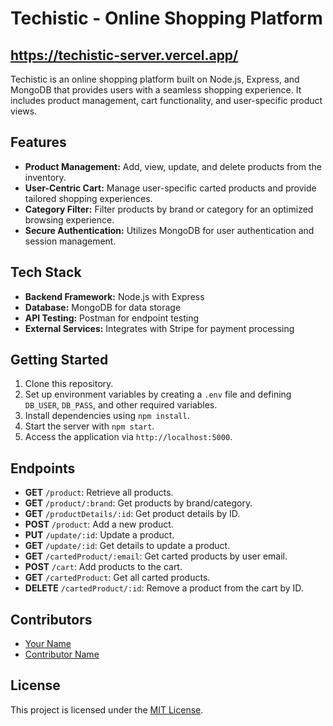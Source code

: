 # Techistic - Online Shopping Platform

## https://techistic-server.vercel.app/

Techistic is an online shopping platform built on Node.js, Express, and MongoDB that provides users with a seamless shopping experience. It includes product management, cart functionality, and user-specific product views.

## Features

- **Product Management:** Add, view, update, and delete products from the inventory.
- **User-Centric Cart:** Manage user-specific carted products and provide tailored shopping experiences.
- **Category Filter:** Filter products by brand or category for an optimized browsing experience.
- **Secure Authentication:** Utilizes MongoDB for user authentication and session management.
  
## Tech Stack

- **Backend Framework:** Node.js with Express
- **Database:** MongoDB for data storage
- **API Testing:** Postman for endpoint testing
- **External Services:** Integrates with Stripe for payment processing

## Getting Started

1. Clone this repository.
2. Set up environment variables by creating a `.env` file and defining `DB_USER`, `DB_PASS`, and other required variables.
3. Install dependencies using `npm install`.
4. Start the server with `npm start`.
5. Access the application via `http://localhost:5000`.

## Endpoints

- **GET** `/product`: Retrieve all products.
- **GET** `/product/:brand`: Get products by brand/category.
- **GET** `/productDetails/:id`: Get product details by ID.
- **POST** `/product`: Add a new product.
- **PUT** `/update/:id`: Update a product.
- **GET** `/update/:id`: Get details to update a product.
- **GET** `/cartedProduct/:email`: Get carted products by user email.
- **POST** `/cart`: Add products to the cart.
- **GET** `/cartedProduct`: Get all carted products.
- **DELETE** `/cartedProduct/:id`: Remove a product from the cart by ID.

## Contributors

- [Your Name](https://github.com/yourusername)
- [Contributor Name](https://github.com/contributorusername)

## License

This project is licensed under the [MIT License](LICENSE).
